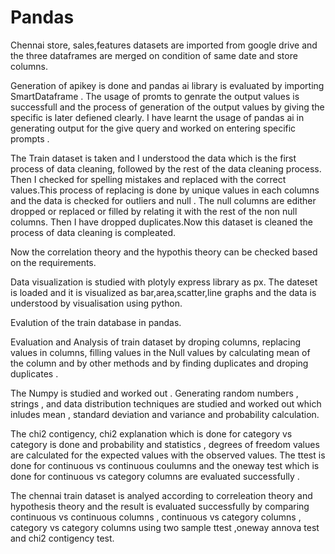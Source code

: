 # Pandas

Chennai store, sales,features datasets are imported from google drive and the three dataframes are merged on condition of same date and store columns.

Generation of apikey is done and pandas ai library is evaluated by importing SmartDataframe . The usage of promts to genrate the output values is successfull and the process of generation of the output values by giving the specific is later defiened clearly. I have learnt the usage of pandas ai in generating output for the give query and worked on entering specific prompts .

The Train dataset is taken and I understood the data which is the first process of data cleaning, followed by the rest of the data cleaning process. Then I checked for spelling mistakes and replaced with the correct values.This process of replacing is done by unique values in each columns and the data is checked for outliers and null . The null columns are edither dropped or replaced or filled by relating it with the rest of the non null columns.
Then I have dropped duplicates.Now this dataset is cleaned the process of data cleaning is compleated.

Now the correlation theory and the hypothis theory can be checked based on the requirements.

Data visualization is studied with plotyly express library as px. The dateset is loaded and it is visualized as bar,area,scatter,line graphs and the data is understood by visualisation using python.


Evalution of the train database in pandas.

Evaluation and Analysis of train dataset by droping columns, replacing values in columns, filling values in the Null values by calculating mean of the column and by other methods and by finding duplicates and droping duplicates .


The Numpy is studied and worked out . Generating random numbers , strings , and data distribution techniques are studied and worked out which inludes mean , standard deviation and variance and probability calculation.

The chi2 contigency, chi2 explanation which is done for category vs category is done and probability  and statistics , degrees of freedom values are calculated for the expected values with the observed values. The ttest is done for continuous vs continuous coulumns and the oneway test which is done for continuous vs category columns are evaluated successfully .

The chennai train dataset is analyed according to correleation theory and hypothesis theory and the result is evaluated successfully by comparing continuous vs continuous columns , continuous vs category columns , category vs category columns using two sample ttest ,oneway annova test and chi2 contigency test.
